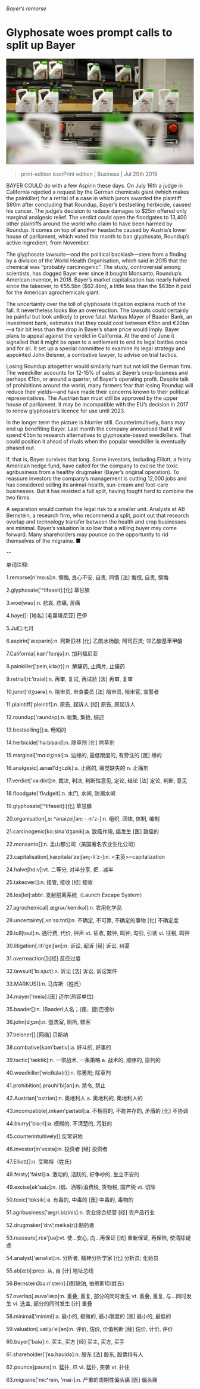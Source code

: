 ###### Bayer’s remorse

# Glyphosate woes prompt calls to split up Bayer 

![image](images/20190713_WBP502_apple_news.jpg) 

> print-edition iconPrint edition | Business | Jul 20th 2019 

BAYER COULD do with a few Aspirin these days. On July 16th a judge in California rejected a request by the German chemicals giant (which makes the painkiller) for a retrial of a case in which jurors awarded the plaintiff $80m after concluding that Roundup, Bayer’s bestselling herbicide, caused his cancer. The judge’s decision to reduce damages to $25m offered only marginal analgesic relief. The verdict could open the floodgates to 13,400 other plaintiffs around the world who claim to have been harmed by Roundup. It comes on top of another headache caused by Austria’s lower house of parliament, which voted this month to ban glyphosate, Roundup’s active ingredient, from November. 

The glyphosate lawsuits—and the political backlash—stem from a finding by a division of the World Health Organisation, which said in 2015 that the chemical was “probably carcinogenic”. The study, controversial among scientists, has dogged Bayer ever since it bought Monsanto, Roundup’s American inventor, in 2018. Bayer’s market capitalisation has nearly halved since the takeover, to €55.5bn ($62.4bn), a little less than the $63bn it paid for the American agrochemicals giant. 

The uncertainty over the toll of glyphosate litigation explains much of the fall. It nevertheless looks like an overreaction. The lawsuits could certainly be painful but look unlikely to prove fatal. Markus Mayer of Baader Bank, an investment bank, estimates that they could cost between €5bn and €20bn—a fair bit less than the drop in Bayer’s share price would imply. Bayer plans to appeal against the verdict in California. At the end of June it signalled that it might be open to a settlement to end its legal battles once and for all. It set up a special committee to examine its legal strategy and appointed John Beisner, a combative lawyer, to advise on trial tactics. 

Losing Roundup altogether would similarly hurt but not kill the German firm. The weedkiller accounts for 12-15% of sales at Bayer’s crop-business and perhaps €1bn, or around a quarter, of Bayer’s operating profit. Despite talk of prohibitions around the world, many farmers fear that losing Roundup will reduce their yields—and have made their concerns known to their political representatives. The Austrian ban must still be approved by the upper house of parliament. It may be incompatible with the EU’s decision in 2017 to renew glyphosate’s licence for use until 2023. 

In the longer term the picture is blurrier still. Counterintuitively, bans may end up benefiting Bayer. Last month the company announced that it will spend €5bn to research alternatives to glyphosate-based weedkillers. That could position it ahead of rivals when the popular weedkiller is eventually phased out. 

If, that is, Bayer survives that long. Some investors, including Elliott, a feisty American hedge fund, have called for the company to excise the toxic agribusiness from a healthy drugmaker (Bayer’s original operation). To reassure investors the company’s management is cutting 12,000 jobs and has considered selling its animal-health, sun-cream and foot-care businesses. But it has resisted a full split, having fought hard to combine the two firms. 

A separation would contain the legal risk to a smaller unit. Analysts at AB Bernstein, a research firm, who recommend a split, point out that research overlap and technology transfer between the health and crop businesses are minimal. Bayer’s valuation is so low that a willing buyer may come forward. Many shareholders may pounce on the opportunity to rid themselves of the migraine. ■ 

-- 

 单词注释:

1.remorse[ri'mɒ:s]:n. 懊悔, 良心不安, 自责, 同情 [法] 悔恨, 自责, 懊悔 

2.glyphosate['^lifәseit]:[化] 草甘膦 

3.woe[wәu]:n. 悲哀, 悲痛, 苦痛 

4.baye[]: [地名] [毛里塔尼亚] 巴伊 

5.Jul[]:七月 

6.aspirin['æspәrin]:n. 阿斯匹林 [化] 乙酰水杨酸; 阿司匹灵; 邻乙酸基苯甲酸 

7.California[.kæli'fɒ:njә]:n. 加利福尼亚 

8.painkiller['pein,kilә(r)]:n. 解痛药, 止痛片, 止痛药 

9.retrial[ri:'traiәl]:n. 再审, 复试, 再试验 [法] 再审, 复审 

10.juror['dʒuәrә]:n. 陪审员, 审查委员 [法] 陪审员, 陪审官, 宣誓者 

11.plaintiff['pleintif]:n. 原告, 起诉人 [经] 原告, 原起诉人 

12.roundup['raundʌp]:n. 驱集, 集拢, 综述 

13.bestselling[]:a. 畅销的 

14.herbicide['hә:bisaid]:n. 除草剂 [化] 除草剂 

15.marginal['mɑ:dʒinәl]:a. 边缘的, 最低限度的, 有旁注的 [医] 缘的 

16.analgesic[.ænæl'dʒi:zik]:a. 止痛的, 痛觉缺失的 n. 止痛剂 

17.verdict['vә:dikt]:n. 裁决, 判决, 判断性意见, 定论, 结论 [法] 定论, 判断, 意见 

18.floodgate['flʌdgeit]:n. 水门, 水闸, 防潮水闸 

19.glyphosate['^lifәseit]:[化] 草甘膦 

20.organisation[,ɔ: ^әnaizeiʃən; - ni'z-]:n. 组织, 团体, 体制, 编制 

21.carcinogenic[kɑ:sinә'dʒәnik]:a. 致癌作用, 癌发生 [医] 致癌的 

22.monsanto[]:n. 孟山都公司（美国著名农业生化公司） 

23.capitalisation[,kæpitәlai'zeiʃən;-li'z-]:n. <主英>=capitalization 

24.halve[hɑ:v]:vt. 二等分, 对半分享, 把...减半 

25.takeover[]:n. 接管, 接收 [经] 接收 

26.les[lei]:abbr. 发射脱离系统（Launch Escape System） 

27.agrochemical[.ægrәu'kemikәl]:n. 农用化学品 

28.uncertainty[.ʌn'sә:tnti]:n. 不确定, 不可靠, 不确定的事物 [化] 不确定度 

29.toll[tәul]:n. 通行费, 代价, 钟声 vt. 征收, 敲钟, 鸣钟, 勾引, 引诱 vi. 征税, 鸣钟 

30.litigation[.liti'geiʃәn]:n. 诉讼, 起诉 [经] 诉讼, 纠葛 

31.overreaction[]:[经] 反应过度 

32.lawsuit['lɒ:sju:t]:n. 诉讼 [法] 诉讼, 诉讼案件 

33.MARKUS[]:n. 马库斯（姓氏） 

34.mayer['meiә]:[医] 迈尔(热容单位) 

35.baader[]:n. (Baader)人名；(德、捷)巴德尔 

36.john[dʒɔn]:n. 盥洗室, 厕所, 嫖客 

37.beisner[]:[网络] 贝斯纳 

38.combative[kәm'bætiv]:a. 好斗的, 好事的 

39.tactic['tæktik]:n. 一项战术, 一条策略 a. 战术的, 顺序的, 排列的 

40.weedkiller[ˈwi:dkɪlə(r)]:n. 除莠剂; 除草剂 

41.prohibition[.prәuhi'biʃәn]:n. 禁令, 禁止 

42.Austrian['ɒstriәn]:n. 奥地利人 a. 奥地利的, 奥地利人的 

43.incompatible[.inkәm'pætәbl]:a. 不相容的, 不能并存的, 矛盾的 [化] 不协调 

44.blurry['blә:ri]:a. 模糊的, 不清楚的, 污脏的 

45.counterintuitively[]:反常识地 

46.investor[in'vestә]:n. 投资者 [经] 投资者 

47.Elliott[]:n. 艾略特（姓氏） 

48.feisty['faisti]:a. 激动的, 活跃的, 好争吵的, 坐立不安的 

49.excise[ek'saiz]:n. (烟、酒等)消费税, 货物税, 国产税 vt. 切除 

50.toxic['tɒksik]:a. 有毒的, 中毒的 [医] 中毒的, 毒物的 

51.agribusiness['ægri.bizinis]:n. 农业综合经营 [经] 农产品行业 

52.drugmaker['drʌ^,meikә(r)]:制药者 

53.reassure[.ri:ә'ʃuә]:vt. 使...安心, 向...再保证 [法] 重新保证, 再保险, 使清除疑虑 

54.analyst['ænәlist]:n. 分析者, 精神分析学家 [化] 分析员; 化验员 

55.ab[æb]:prep. 从, 自 [计] 地址总线 

56.Bernstein[bә:n'stein]:[德]琥珀, 伯恩斯坦(姓氏) 

57.overlap[.әuvә'læp]:n. 重叠, 重复, 部分的同时发生 vt. 重叠, 重复, 与...同时发生 vi. 迭盖, 部分的同时发生 [计] 重叠 

58.minimal['miniml]:a. 最小的, 极微的, 最小限度的 [医] 最小的, 最低的 

59.valuation[.vælju'eiʃәn]:n. 评价, 估价, 价值判断 [经] 估价, 计价, 评价 

60.buyer['baiә]:n. 买主, 买方 [经] 买主, 买方, 买手 

61.shareholder['ʃєә.hәuldә]:n. 股东 [法] 股东, 股票持有人 

62.pounce[pauns]:n. 猛扑, 爪 vi. 猛扑, 突袭 vt. 扑住 

63.migraine['mi:^rein, 'mai-]:n. 严重的周期性偏头痛 [医] 偏头痛 

